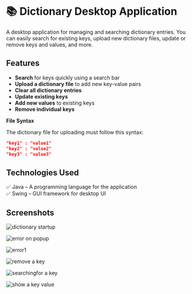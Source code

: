 # 📚 Dictionary Desktop Application 

A desktop application for managing and searching dictionary entries. You can easily search for existing keys, upload new dictionary files, update or remove keys and values, and more.

## Features
- **Search** for keys quickly using a search bar
- **Upload a dictionary file** to add new key-value pairs
- **Clear all dictionary entries**
- **Update existing keys**
- **Add new values** to existing keys
- **Remove individual keys**

**File Syntax**

The dictionary file for uploading must follow this syntax:
```json
"key1" : "value1"
"key2" : "value2"
"key3" : "value3" 
```

## Technologies Used
✅ Java – A programming language for the application  
✅ Swing – GUI framework for desktop UI  

## Screenshots

![dictionary startup](https://github.com/sefi0609/Java/assets/81361291/33419b3d-98c6-44b2-8c63-e3a114aad8fe)

![error on popup](https://github.com/sefi0609/Java/assets/81361291/a7539f09-5768-49b5-8164-07d4cc1837a2)

![error1](https://github.com/sefi0609/Java/assets/81361291/2cc2671e-2c9d-4c7b-93f0-babf0aae199e)

![remove a key](https://github.com/sefi0609/Java/assets/81361291/352a8c64-5c89-497e-ba85-f4e12266d354)

![searchingfor a key](https://github.com/sefi0609/Java/assets/81361291/b41d20f8-6375-4541-ab69-7a2008b8aa1d)

![show a key value](https://github.com/sefi0609/Java/assets/81361291/28ef3c8d-c6e1-4db2-9ccf-ea60b968784b)

